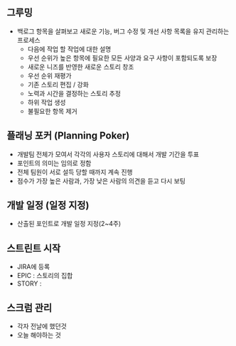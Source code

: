 ## 그루밍
- 백로그 항목을 살펴보고 새로운 기능, 버그 수정 및 개선 사항 목록을 유지 관리하는 프로세스
    - 다음에 작업 할 작업에 대한 설명
    - 우선 순위가 높은 항목에 필요한 모든 사양과 요구 사항이 포함되도록 보장
    - 새로운 니즈를 반영한 새로운 스토리 창조
    - 우선 순위 재평가
    - 기존 스토리 편집 / 강화
    - 노력과 시간을 결정하는 스토리 추정
    - 하위 작업 생성
    - 불필요한 항목 제거

## 플래닝 포커 (Planning Poker)
- 개발팀 전체가 모여서 각각의 사용자 스토리에 대해서 개발 기간을 투표
- 포인트의 의미는 임의로 정함
- 전체 팀원이 서로 설득 당할 때까지 계속 진행
- 점수가 가장 높은 사람과, 가장 낮은 사람의 의견을 듣고 다시 보팅

## 개발 일정 (일정 지정)
- 산출된 포인트로 개발 일정 지정(2~4주)

## 스트린트 시작
- JIRA에 등록
- EPIC : 스토리의 집합
- STORY : 

## 스크럼 관리
- 각자 전날에 했던것
- 오늘 해야하는 것
